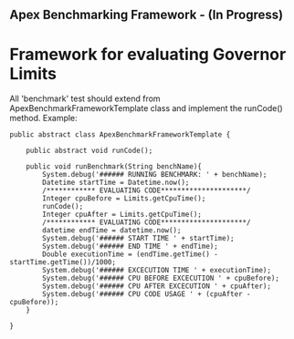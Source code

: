 ## Apex Benchmarking Framework - (In Progress)

# Framework for evaluating Governor Limits

All 'benchmark' test should extend from ApexBenchmarkFrameworkTemplate class and implement the runCode() method. Example:



```Apex
public abstract class ApexBenchmarkFrameworkTemplate {
    
    public abstract void runCode(); 
    
    public void runBenchmark(String benchName){
        System.debug('###### RUNNING BENCHMARK: ' + benchName);
        Datetime startTime = Datetime.now();
        /************ EVALUATING CODE*********************/
        Integer cpuBefore = Limits.getCpuTime();
        runCode();
        Integer cpuAfter = Limits.getCpuTime();
      	/************ EVALUATING CODE*********************/
        datetime endTime = datetime.now(); 
        System.debug('###### START TIME ' + startTime);
        System.debug('###### END TIME ' + endTime);
        Double executionTime = (endTime.getTime() - startTime.getTime())/1000;
        System.debug('###### EXCECUTION TIME ' + executionTime);
        System.debug('###### CPU BEFORE EXCECUTION ' + cpuBefore);
        System.debug('###### CPU AFTER EXCECUTION ' + cpuAfter);
        System.debug('###### CPU CODE USAGE ' + (cpuAfter - cpuBefore));
    }

}
```

